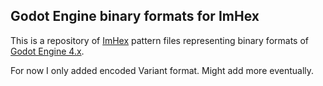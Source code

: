 Godot Engine binary formats for ImHex
---------------------------------

This is a repository of [ImHex](https://github.com/WerWolv/ImHex) pattern files representing binary formats of [Godot Engine 4.x](https://github.com/godotengine/godot).

For now I only added encoded Variant format. Might add more eventually.
